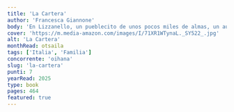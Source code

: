 ```yaml
---
title: 'La Cartera'
author: 'Francesca Giannone'
body: 'En Lizzanello, un pueblecito de unos pocos miles de almas, un autobús de línea se detiene en la plaza mayor y baja una pareja: él, Carlo, es hijo del sur y está contento de regresar a casa; ella, Anna, su esposa, nacida en el norte, está triste y preocupada: ¿qué vida le espera en esta tierra desconocida?'
cover: 'https://m.media-amazon.com/images/I/71XR1WTynaL._SY522_.jpg'
alt: 'La Cartera'
monthRead: otsaila
tags: ['Italia', 'Familia']
concorrente: 'oihana'
slug: 'la-cartera'
punti: 7
yearRead: 2025
type: book
pages: 464
featured: true
---
```

